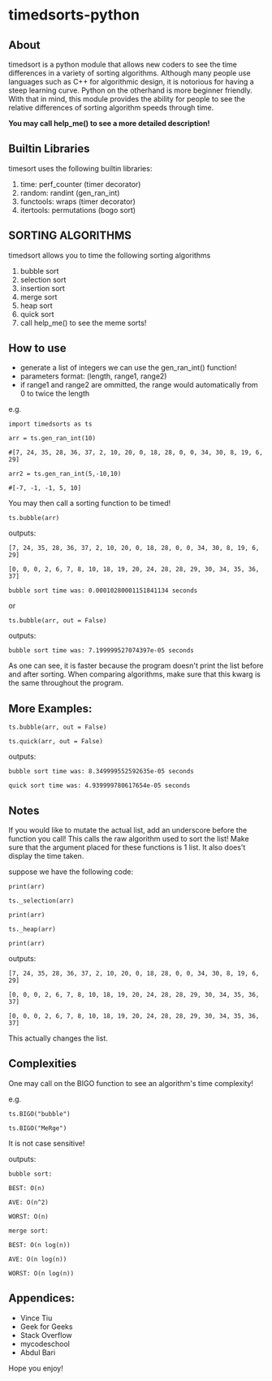 # timedsorts-python
## About
timedsort is a python module that allows new coders to see the time differences in a variety of sorting algorithms. Although many people use languages such as C++ for algorithmic design, it is notorious for having a steep learning curve. Python on the otherhand is more beginner friendly. With that in mind, this module provides the ability for people to see the relative differences of sorting algorithm speeds through time.

**You may call help_me() to see a more detailed description!**

## Builtin Libraries
timesort uses the following builtin libraries:
1. time: perf_counter (timer decorator)
2. random: randint (gen_ran_int)
3. functools: wraps (timer decorator)
4. itertools: permutations (bogo sort)

## SORTING ALGORITHMS
timedsort allows you to time the following sorting algorithms
1. bubble sort
2. selection sort
3. insertion sort
4. merge sort
5. heap sort
6. quick sort
7. call help_me() to see the meme sorts!

## How to use
- generate a list of integers we can use the gen_ran_int() function!
- parameters format: (length, range1, range2)
- if range1 and range2 are ommitted, the range would automatically from 0 to twice the length

e.g.

`import timedsorts as ts`

`arr = ts.gen_ran_int(10)`

`#[7, 24, 35, 28, 36, 37, 2, 10, 20, 0, 18, 28, 0, 0, 34, 30, 8, 19, 6, 29]`

`arr2 = ts.gen_ran_int(5,-10,10)`

`#[-7, -1, -1, 5, 10]`

You may then call a sorting function to be timed!

`ts.bubble(arr)`

outputs:

`[7, 24, 35, 28, 36, 37, 2, 10, 20, 0, 18, 28, 0, 0, 34, 30, 8, 19, 6, 29]`

`[0, 0, 0, 2, 6, 7, 8, 10, 18, 19, 20, 24, 28, 28, 29, 30, 34, 35, 36, 37]`

`bubble sort time was: 0.00010280001151841134 seconds`

or

`ts.bubble(arr, out = False)`

outputs:

`bubble sort time was: 7.199999527074397e-05 seconds`

As one can see, it is faster because the program doesn't print the list before and after sorting. When comparing algorithms, make sure that this kwarg is the same throughout the program.

## More Examples:
`ts.bubble(arr, out = False)`

`ts.quick(arr, out = False)`

outputs:

`bubble sort time was: 8.349999552592635e-05 seconds`


`quick sort time was: 4.939999780617654e-05 seconds`

## Notes
If you would like to mutate the actual list, add an underscore before the function you call! This calls the raw algorithm used to sort the list! Make sure that the argument placed for these functions is 1 list. It also does't display the time taken.

suppose we have the following code:

`print(arr)`

`ts._selection(arr)`

`print(arr)`

`ts._heap(arr)`

`print(arr)`

outputs:

`[7, 24, 35, 28, 36, 37, 2, 10, 20, 0, 18, 28, 0, 0, 34, 30, 8, 19, 6, 29]`

`[0, 0, 0, 2, 6, 7, 8, 10, 18, 19, 20, 24, 28, 28, 29, 30, 34, 35, 36, 37]`

`[0, 0, 0, 2, 6, 7, 8, 10, 18, 19, 20, 24, 28, 28, 29, 30, 34, 35, 36, 37]`

This actually changes the list.

## Complexities
One may call on the BIGO function to see an algorithm's time complexity!

e.g.

`ts.BIGO("bubble")`

`ts.BIGO("MeRge")`

It is not case sensitive!

outputs:

`bubble sort:`

`BEST: O(n)`

`AVE: O(n^2)`

`WORST: O(n)`

`merge sort:`

`BEST: O(n log(n))`

`AVE: O(n log(n))`

`WORST: O(n log(n))`

## Appendices:

- Vince Tiu
- Geek for Geeks
- Stack Overflow
- mycodeschool
- Abdul Bari

Hope you enjoy!

